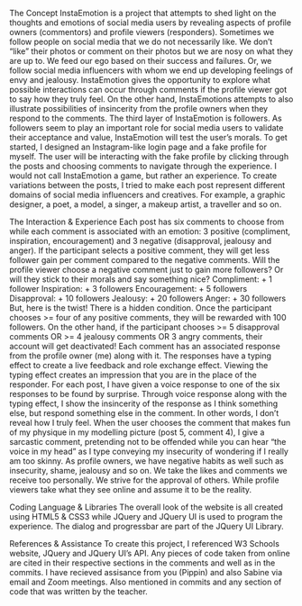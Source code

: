 The Concept
InstaEmotion is a project that attempts to shed light on the thoughts and emotions of social media users by revealing aspects of profile owners (commentors) and profile viewers (responders). Sometimes we follow people on social media that we do not necessarily like. We don’t “like” their photos or comment on their photos but we are nosy on what they are up to. We feed our ego based on their success and failures. Or, we follow social media influencers with whom we end up developing feelings of envy and jealousy. InstaEmotion gives the opportunity to explore what possible interactions can occur through comments if the profile viewer got to say how they truly feel. On the other hand, InstaEmotions attempts to also illustrate possibilities of insincerity from the profile owners when they respond to the comments. The third layer of InstaEmotion is followers. As followers seem to play an important role for social media users to validate their acceptance and value, InstaEmotion will test the user’s morals. To get started, I designed an Instagram-like login page and a fake profile for myself. The user will be interacting with the fake profile by clicking through the posts and choosing comments to navigate through the experience. I would not call InstaEmotion a game, but rather an experience.
To create variations between the posts, I tried to make each post represent different domains of social media influencers and creatives. For example, a graphic designer, a poet, a model, a singer, a makeup artist, a traveller and so on. 

The Interaction & Experience
Each post has six comments to choose from while each comment is associated with an emotion: 3 positive (compliment, inspiration, encouragement) and 3 negative (disapproval, jealousy and anger). If the participant selects a positive comment, they will get less follower gain per comment compared to the negative comments. Will the profile viewer choose a negative comment just to gain more followers? Or will they stick to their morals and say something nice?
Compliment: + 1 follower
Inspiration: + 3 followers
Encouragement: + 5 followers
Disapproval: + 10 followers
Jealousy: + 20 followers
Anger: + 30 followers
But, here is the twist! There is a hidden condition. Once the participant chooses >= four of any positive comments, they will be rewarded with 100 followers. On the other hand, if the participant chooses >= 5 disapproval comments OR >= 4 jealousy comments OR 3 angry comments, their account will get deactivated!
Each comment has an associated response from the profile owner (me) along with it. The responses have a typing effect to create a live feedback and role exchange effect. Viewing the typing effect creates an impression that you are in the place of the responder. For each post, I have given a voice response to one of the six responses to be found by surprise. Through voice response along with the typing effect, I show the insincerity of the response as I think something else, but respond something else in the comment. In other words, I don’t reveal how I truly feel. When the user chooses the comment that makes fun of my physique in my modelling picture (post 5, comment 4), I give a sarcastic comment, pretending not to be offended while you can hear “the voice in my head” as I type conveying my insecurity of wondering if I really am too skinny. As profile owners, we have negative habits as well such as insecurity, shame, jealousy and so on. We take the likes and comments we receive too personally. We strive for the approval of others. While profile viewers take what they see online and assume it to be the reality. 

Coding Language & Libraries
The overall look of the website is all created using HTML5 & CSS3 while JQuery and JQuery UI is used to program the experience. The dialog and progressbar are part of the JQuery UI Library.

References & Assistance
To create this project, I referenced W3 Schools website, JQuery and JQuery UI’s API. Any pieces of code taken from online are cited in their respective sections in the comments and well as in the commits. I have recieved assisance from you (Pippin) and also Sabine via email and Zoom meetings. Also mentioned in commits and any section of code that was written by the teacher. 

